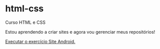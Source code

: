 # html-css
 Curso HTML e CSS

Estou aprendendo a criar sites e agora vou gerenciar meus repositórios!

<a href="https://gustaxavier.github.io/html-css/exerc%C3%ADcios%202/Desafio%20Resposta/android.html" target="_blank"> Executar o exercício Site Android.</a>